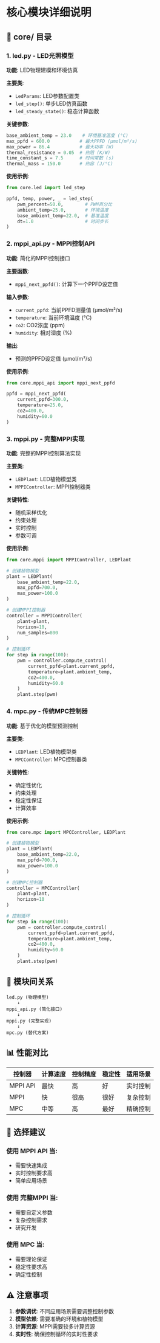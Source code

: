 # 核心模块详细说明

## 📁 core/ 目录

### 1. led.py - LED光照模型
**功能**: LED物理建模和环境仿真

**主要类**:
- `LedParams`: LED参数配置类
- `led_step()`: 单步LED仿真函数
- `led_steady_state()`: 稳态计算函数

**关键参数**:
```python
base_ambient_temp = 23.0    # 环境基准温度 (°C)
max_ppfd = 600.0           # 最大PPFD (μmol/m²/s)
max_power = 86.4           # 最大功率 (W)
thermal_resistance = 0.05  # 热阻 (K/W)
time_constant_s = 7.5      # 时间常数 (s)
thermal_mass = 150.0       # 热容 (J/°C)
```

**使用示例**:
```python
from core.led import led_step

ppfd, temp, power, _ = led_step(
    pwm_percent=50.0,        # PWM百分比
    ambient_temp=25.0,       # 环境温度
    base_ambient_temp=22.0,  # 基准温度
    dt=1.0                   # 时间步长
)
```

### 2. mppi_api.py - MPPI控制API
**功能**: 简化的MPPI控制接口

**主要函数**:
- `mppi_next_ppfd()`: 计算下一个PPFD设定值

**输入参数**:
- `current_ppfd`: 当前PPFD测量值 (μmol/m²/s)
- `temperature`: 当前环境温度 (°C)
- `co2`: CO2浓度 (ppm)
- `humidity`: 相对湿度 (%)

**输出**:
- 预测的PPFD设定值 (μmol/m²/s)

**使用示例**:
```python
from core.mppi_api import mppi_next_ppfd

ppfd = mppi_next_ppfd(
    current_ppfd=300.0,
    temperature=25.0,
    co2=400.0,
    humidity=60.0
)
```

### 3. mppi.py - 完整MPPI实现
**功能**: 完整的MPPI控制算法实现

**主要类**:
- `LEDPlant`: LED植物模型类
- `MPPIController`: MPPI控制器类

**关键特性**:
- 随机采样优化
- 约束处理
- 实时控制
- 参数可调

**使用示例**:
```python
from core.mppi import MPPIController, LEDPlant

# 创建植物模型
plant = LEDPlant(
    base_ambient_temp=22.0,
    max_ppfd=700.0,
    max_power=100.0
)

# 创建MPPI控制器
controller = MPPIController(
    plant=plant,
    horizon=10,
    num_samples=800
)

# 控制循环
for step in range(100):
    pwm = controller.compute_control(
        current_ppfd=plant.current_ppfd,
        temperature=plant.ambient_temp,
        co2=400.0,
        humidity=60.0
    )
    plant.step(pwm)
```

### 4. mpc.py - 传统MPC控制器
**功能**: 基于优化的模型预测控制

**主要类**:
- `LEDPlant`: LED植物模型类
- `MPCController`: MPC控制器类

**关键特性**:
- 确定性优化
- 约束处理
- 稳定性保证
- 计算效率

**使用示例**:
```python
from core.mpc import MPCController, LEDPlant

# 创建植物模型
plant = LEDPlant(
    base_ambient_temp=22.0,
    max_ppfd=700.0,
    max_power=100.0
)

# 创建MPC控制器
controller = MPCController(
    plant=plant,
    horizon=10
)

# 控制循环
for step in range(100):
    pwm = controller.compute_control(
        current_ppfd=plant.current_ppfd,
        temperature=plant.ambient_temp,
        co2=400.0,
        humidity=60.0
    )
    plant.step(pwm)
```

## 🔧 模块间关系

```
led.py (物理模型)
    ↓
mppi_api.py (简化接口)
    ↓
mppi.py (完整实现)
    ↓
mpc.py (替代方案)
```

## 📊 性能对比

| 控制器 | 计算速度 | 控制精度 | 稳定性 | 适用场景 |
|--------|----------|----------|--------|----------|
| MPPI API | 最快 | 高 | 好 | 实时控制 |
| MPPI | 快 | 很高 | 很好 | 复杂控制 |
| MPC | 中等 | 高 | 最好 | 精确控制 |

## 🎯 选择建议

### 使用 MPPI API 当:
- 需要快速集成
- 实时控制要求高
- 简单应用场景

### 使用 完整MPPI 当:
- 需要自定义参数
- 复杂控制需求
- 研究开发

### 使用 MPC 当:
- 需要理论保证
- 稳定性要求高
- 确定性控制

## ⚠️ 注意事项

1. **参数调优**: 不同应用场景需要调整控制参数
2. **模型依赖**: 需要准确的环境和植物模型
3. **计算资源**: MPPI需要较多计算资源
4. **实时性**: 确保控制循环的实时性要求
